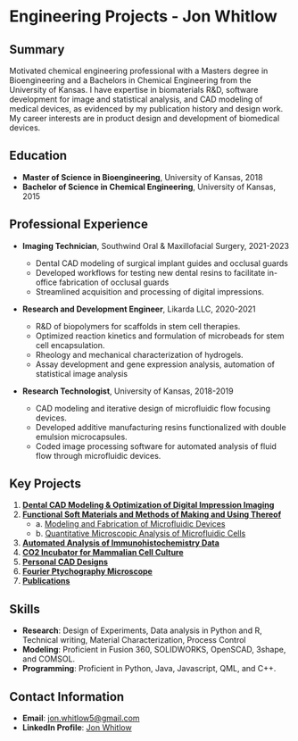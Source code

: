# Engineering Projects - Jon Whitlow

## Summary
Motivated chemical engineering professional with a Masters degree in Bioengineering and a Bachelors in Chemical Engineering from the University of Kansas. I have expertise in biomaterials R&D, software development for image and statistical analysis, and CAD modeling of medical devices, as evidenced by my publication history and design work. My career interests are in product design and development of biomedical devices.

## Education
- **Master of Science in Bioengineering**, University of Kansas, 2018
- **Bachelor of Science in Chemical Engineering**, University of Kansas, 2015

## Professional Experience
- **Imaging Technician**, Southwind Oral & Maxillofacial Surgery, 2021-2023
  - Dental CAD modeling of surgical implant guides and occlusal guards
  - Developed workflows for testing new dental resins to facilitate in-office fabrication of occlusal guards
  - Streamlined acquisition and processing of digital impressions.

- **Research and Development Engineer**, Likarda LLC, 2020-2021
  - R&D of biopolymers for scaffolds in stem cell therapies.
  - Optimized reaction kinetics and formulation of microbeads for stem cell encapsulation.
  - Rheology and mechanical characterization of hydrogels.
  - Assay development and gene expression analysis, automation of statistical image analysis

- **Research Technologist**, University of Kansas, 2018-2019
  - CAD modeling and iterative design of microfluidic flow focusing devices.
  - Developed additive manufacturing resins functionalized with double emulsion microcapsules.
  - Coded image processing software for automated analysis of fluid flow through microfluidic devices.

## Key Projects
1. [**Dental CAD Modeling & Optimization of Digital Impression Imaging**](https://github.com/jwhitlow5/Portfolio_JW/tree/master/Dental-CAD)
2. [**Functional Soft Materials and Methods of Making and Using Thereof**](https://patents.google.com/patent/US11460356B2/en)
   - a. [Modeling and Fabrication of Microfluidic Devices](https://github.com/jwhitlow5/Portfolio_JW/tree/master/Microfluidics/DoubleEmulsion/README.md)
   - b. [Quantitative Microscopic Analysis of Microfluidic Cells](https://github.com/jwhitlow5/Portfolio_JW/blob/master/Microfluidics/Microscopy/README.md)
3. [**Automated Analysis of Immunohistochemistry Data**](https://github.com/jwhitlow5/Portfolio_JW/tree/master/IHC-Image-Analysis/README.md)
4. [**CO2 Incubator for Mammalian Cell Culture**](https://github.com/jwhitlow5/Portfolio_JW/tree/master/Incubator/README.md)
5. [**Personal CAD Designs**](https://github.com/jwhitlow5/Portfolio_JW/tree/master/Personal_CAD_Projects/README.md)
6. [**Fourier Ptychography Microscope**](https://github.com/jwhitlow5/Portfolio_JW/tree/master/FPM/README.md)
7. [**Publications**](https://github.com/jwhitlow5/Portfolio_JW/tree/master/Publications/README.md)

## Skills
- **Research**: Design of Experiments, Data analysis in Python and R, Technical writing, Material Characterization, Process Control
- **Modeling**: Proficient in Fusion 360, SOLIDWORKS, OpenSCAD, 3shape, and COMSOL.
- **Programming**: Proficient in Python, Java, Javascript, QML, and C++.


## Contact Information
- **Email**: [jon.whitlow5@gmail.com](mailto:jon.whitlow5@gmail.com)
- **LinkedIn Profile**: [Jon Whitlow](https://www.linkedin.com/in/jon-whitlow/)
